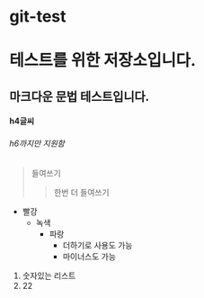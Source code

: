 # git-test
테스트를 위한 저장소입니다.
===============
마크다운 문법 테스트입니다.
-----------------
#### h4글씨
###### h6까지만 지원함
> 들여쓰기
>> 한번 더 들여쓰기

* 빨강
  * 녹색
    * 파랑
      + 더하기로 사용도 가능
      - 마이너스도 가능
1. 숫자있는 리스트
2. 22

